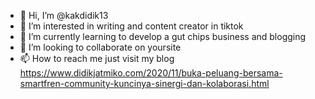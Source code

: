 - 👋 Hi, I’m @kakdidik13
- 👀 I’m interested in writing and content creator in tiktok
- 🌱 I’m currently learning to develop a gut chips business and blogging
- 💞️ I’m looking to collaborate on yoursite
- 📫 How to reach me just visit my blog https://www.didikjatmiko.com/2020/11/buka-peluang-bersama-smartfren-community-kuncinya-sinergi-dan-kolaborasi.html

<!---
kakdidik13/kakdidik13 is a ✨ special ✨ repository because its `README.md` (this file) appears on your GitHub profile.
You can click the Preview link to take a look at your changes.
--->
